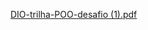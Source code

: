 [DIO-trilha-POO-desafio (1).pdf](https://github.com/DominguesGabriel/dio-trilha-POO/files/15312337/DIO-trilha-POO-desafio.1.pdf)
